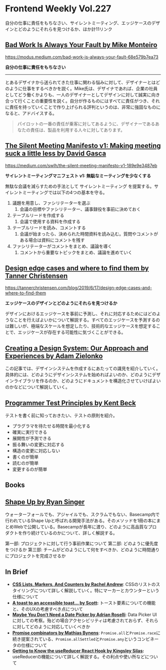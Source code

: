 # Frontend Weekly Vol.227
自分の仕事に責任をもちなさい、サイレントミーティング、エッジケースのデザインとどのようにそれらを見つけるか、ほか計11リンク

## [Bad Work Is Always Your Fault by Mike Monteiro](https://modus.medium.com/bad-work-is-always-your-fault-68e579b7ea73)
https://modus.medium.com/bad-work-is-always-your-fault-68e579b7ea73


**自分の仕事に責任をもちなさい**
****
とあるデザイナから送られてきた仕事に関わる悩みに対して、デザイナーとはどのように仕事をするべきかを説く。Mike氏は、デザイナであれば、企業の社員としてどう働くかよりも、一人のデザイナーとしてデザインに対して誠実に向き合って行くことの重要性を説く。自分が作るものにはすべてに責任がつき、それに責任を持っていくことで作り上げられる評判というのは、非常に強固なものになると、アドバイスする。


> パイロットの一番の責任が乗客に対してあるように、デザイナーであるあなたの責任は、製品を利用する人々に対してあります。


## [The Silent Meeting Manifesto v1: Making meeting suck a little less by David Gasca](https://medium.com/swlh/the-silent-meeting-manifesto-v1-189e9e3487eb)
https://medium.com/swlh/the-silent-meeting-manifesto-v1-189e9e3487eb


**サイレントミーティングマニフェスト v1:  無駄なミーティングを少なくする**

無駄な会議を減らすための手法として サイレントミーティング を提案する。サイレントミーティングでは以下の4つの基本を守る。


1. 議題を用意し、ファシリテーターを選ぶ
    1. 会議の目標やファシリテーター、議事録役を事前に決めておく
2. テーブルリードを作成する
    1. 会議で使用する資料を作成する
3. テーブルリードを読み、コメントする
    1. 会議が始まったら、決められた時間資料を読み込む。質問やコメントがある場合は資料にコメントを残す
4. ファシリテーターがコメントをまとめ、議論を導く
    1. コメントから重要なトピックをまとめ、議論を進めていく


## [Design edge cases and where to find them by Tanner Christensen](https://tannerchristensen.com/blog/2019/6/17/design-edge-cases-and-where-to-find-them)
https://tannerchristensen.com/blog/2019/6/17/design-edge-cases-and-where-to-find-them


**エッジケースのデザインとどのようにそれらを見つけるか**

デザインにおけるエッジケースを事前に予測し、それに対応するためにはどのようなことを行えばよいかについて解説する。すべてのエッジケースを予測するのは難しいが、極端なスケールを想定したり、技術的なエッジケースを想定することで、エッジケースが存在する可能性に気づくことができる。


## [Creating a Design System: Our Approach and Experiences by Adam Zielonko](https://medium.com/netguru/creating-a-design-system-our-approach-and-experiences-d32bd56c3a8a)

この記事では、デザインシステムを作成するにあたっての識見を紹介していく。具体的には、どのようにデザインシステムを始めればよいのか、どのようにデザインライブラリを作るのか、どのようにドキュメントを構造化させていけばよいのかなどについて解説していく。


## [Programmer Test Principles by Kent Beck](https://medium.com/@kentbeck_7670/programmer-test-principles-d01c064d7934)

テストを書く前に知っておきたい、テストの原則を紹介。


- プラグラマを待たせる時間を最小化する
- 確実に実行できる
- 展開性が予測できる
- 振る舞いの変更に対応する
- 構造の変更に対応しない
- 書くのが簡単
- 読むのが簡単
- 変更するのが簡単
## Books
## [Shape Up by Ryan Singer](https://basecamp.com/shapeup)

ウォーターフォールでも、アジャイルでも、スクラムでもない、Basecamp内で行われているShape Upと呼ばれる開発手法がある。そのメソッドを1冊の本にまとめWebで公開している。Basecampが長年に渡り、どのように高品質なプロダクトを作り続けているのかについて、詳しく解説する。

第一部:  プロジェクトに対して行う事前作業について
第二部:  どのように優先度をつけるか
第三部:  チームがどのようにして何をすべきか、どのように時間通りにプロジェクトを完成させるか


## In Brief
- [**CSS Lists, Markers, And Counters by Rachel Andrew**](https://www.smashingmagazine.com/2019/07/css-lists-markers-counters/): CSSのリストのスタイリングについて詳しく解説していく。特にマーカーとカウンターという仕様について
- [**A toast to an accessible toast... by Scott**](https://www.scottohara.me/blog/2019/07/08/a-toast-to-a11y-toasts.html)**:** トースト要素についての機能と、そのUXの考慮すべき点について
- [**Maybe You Don’t Need a Date Picker by Adrian Roselli**](http://adrianroselli.com/2019/07/maybe-you-dont-need-a-date-picker.html): Data Picker UI に対しての考察。殆どの場合アクセシビリティは考慮されておらず、それらに対してどのように対応していくべきか
- [**Promise combinators by Mathias Bynens**](https://v8.dev/features/promise-combinators): `Promise.all`と`Promise.race`に続き提案されている、`Promise.allSettled`と`Promise.any`というコンビネータの仕様について
- [**Getting to Know the useReducer React Hook by Kingsley Silas**](https://css-tricks.com/getting-to-know-the-usereducer-react-hook/)**:** useReducerの機能について詳しく解説する。その利点や使い所などについて

